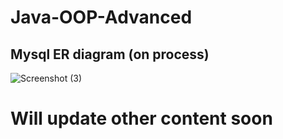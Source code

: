 # Java-OOP-Advanced
## Mysql ER diagram (on process)
![Screenshot (3)](https://github.com/user-attachments/assets/b605fced-87ba-4821-8f9d-31da25919cf6)

# Will update other content soon
